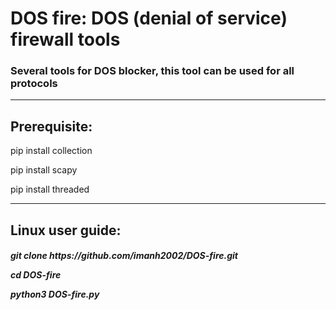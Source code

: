 <h1>DOS fire: DOS (denial of service) firewall tools</h1>
<h3>Several tools for DOS blocker, this tool can be used for all protocols</h3>
<hr>
<h2>Prerequisite:</h2>

pip install collection

pip install scapy

pip install threaded
<hr>
<h2>Linux user guide:</h2>

<h5>git clone https://github.com/imanh2002/DOS-fire.git

cd DOS-fire

python3 DOS-fire.py</h5>
